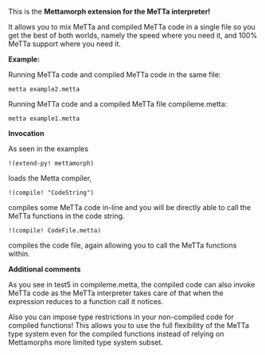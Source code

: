 This is the **Mettamorph extension for the MeTTa interpreter!**

It allows you to mix MeTTa and compiled MeTTa code in a single file so you get the best of both worlds,
namely the speed where you need it, and 100% MeTTa support where you need it.

**Example:**

Running MeTTa code and compiled MeTTa code in the same file:

```metta example2.metta```

Running MeTTa code and a compiled MeTTa file compileme.metta:

```metta example1.metta``` 

**Invocation**

As seen in the examples

```!(extend-py! mettamorph)```

loads the Metta compiler,

```!(compile! "CodeString")```

compiles some MeTTa code in-line and you will be directly able to call the MeTTa functions in the code string.

```!(compile! CodeFile.metta)```

compiles the code file, again allowing you to call the MeTTa functions within.

**Additional comments**

As you see in test5 in compileme.metta, the compiled code can also invoke MeTTa code 
as the MeTTa interpreter takes care of that when the expression reduces to a function call it notices.

Also you can impose type restrictions in your non-compiled code for compiled functions!
This allows you to use the full flexibility of the MeTTa type system even for the compiled functions instead of relying on Mettamorphs more limited type system subset.


